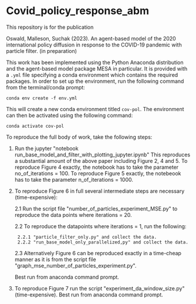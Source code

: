# Covid_policy_response_abm

This repository is for the publication 

Oswald, Malleson, Suchak (2023). An agent-based model of the 2020 international policy 
diffusion in response to the COVID-19 pandemic with particle filter. (in preparation)

This work has been implemented using the Python Anaconda distribution and the agent-based model package MESA in particular.
It is provided with a `.yml` file specifying a conda environment which contains the required packages.
In order to set up the environment, run the following command from the
terminal/conda prompt:
```
conda env create -f env.yml
```
This will create a new conda environment titled `cov-pol`.
The environment can then be activated using the following command:
```
conda activate cov-pol
```

To reproduce the full body of work, take the following steps:

1. Run the jupyter "notebook run_base_model_and_filter_with_plotting_jupyter.ipynb"
   This reproduces a substantial amount of the above paper including Figure 2, 4 and 5.
   To reproduce Figure 4 exactly, the notebook has to take the parameter no_of_iterations = 100.
   To reproduce Figure 5 exactly, the notebeook has to take the parameter n_of_iterations = 1000.
   
2. To reproduce Figure 6 in full several intermediate steps are necessary (time-expensive): 
    
    2.1 Run the script file "number_of_particles_experiment_MSE.py" to reproduce the data points where iterations = 20.
    
    2.2 To reproduce the datapoints where iterations = 1, run the following:
    
        2.2.1 "particle_filter_only.py" and collect the data.
        2.2.2 "run_base_model_only_parallelized,py" and collect the data.
    
    2.3 Alternatively Figure 6 can be reproduced exactly in a time-cheap manner as it is from the script file "graph_mse_number_of_particles_experiment.py".
    
    Best run from anaconda command prompt.
    
3. To reproduce Figure 7 run the script "experiment_da_window_size.py" (time-expensive). Best run from anaconda command prompt.
